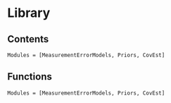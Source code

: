 
# Library

## Contents

```@index
Modules = [MeasurementErrorModels, Priors, CovEst]
```


## Functions


```@autodocs
Modules = [MeasurementErrorModels, Priors, CovEst]
```
